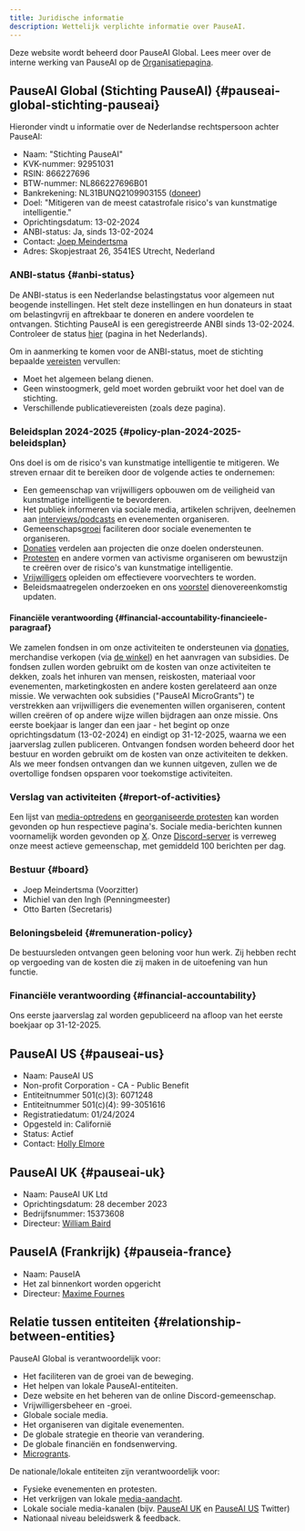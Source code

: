```yaml
---
title: Juridische informatie
description: Wettelijk verplichte informatie over PauseAI.
---
```


Deze website wordt beheerd door PauseAI Global.
Lees meer over de interne werking van PauseAI op de [Organisatiepagina](/organization).

## PauseAI Global (Stichting PauseAI) {#pauseai-global-stichting-pauseai}

Hieronder vindt u informatie over de Nederlandse rechtspersoon achter PauseAI:

- Naam: "Stichting PauseAI"
- KVK-nummer: 92951031
- RSIN: 866227696
- BTW-nummer: NL866227696B01
- Bankrekening: NL31BUNQ2109903155 ([doneer](/donate))
- Doel: "Mitigeren van de meest catastrofale risico's van kunstmatige intelligentie."
- Oprichtingsdatum: 13-02-2024
- ANBI-status: Ja, sinds 13-02-2024
- Contact: [Joep Meindertsma](mailto:joep@pauseai.info)
- Adres: Skopjestraat 26, 3541ES Utrecht, Nederland

### ANBI-status {#anbi-status}

De ANBI-status is een Nederlandse belastingstatus voor algemeen nut beogende instellingen.
Het stelt deze instellingen en hun donateurs in staat om belastingvrij en aftrekbaar te doneren en andere voordelen te ontvangen.
Stichting PauseAI is een geregistreerde ANBI sinds 13-02-2024. Controleer de status [hier](https://www.belastingdienst.nl/wps/wcm/connect/nl/aftrek-en-kortingen/content/anbi-status-controleren) (pagina in het Nederlands).

Om in aanmerking te komen voor de ANBI-status, moet de stichting bepaalde [vereisten](https://www.belastingdienst.nl/wps/wcm/connect/bldcontenten/belastingdienst/business/business-public-benefit-organisations/public_benefit_organisations/conditions_pbos/which_conditions_must_be_met_by_pbo) vervullen:

- Moet het algemeen belang dienen.
- Geen winstoogmerk, geld moet worden gebruikt voor het doel van de stichting.
- Verschillende publicatievereisten (zoals deze pagina).

### Beleidsplan 2024-2025 {#policy-plan-2024-2025-beleidsplan}

Ons doel is om de risico's van kunstmatige intelligentie te mitigeren. We streven ernaar dit te bereiken door de volgende acties te ondernemen:

- Een gemeenschap van vrijwilligers opbouwen om de veiligheid van kunstmatige intelligentie te bevorderen.
- Het publiek informeren via sociale media, artikelen schrijven, deelnemen aan [interviews/podcasts](/press) en evenementen organiseren.
- Gemeenschaps[groei](/growth-strategy) faciliteren door sociale evenementen te organiseren.
- [Donaties](/donate) verdelen aan projecten die onze doelen ondersteunen.
- [Protesten](/protests) en andere vormen van activisme organiseren om bewustzijn te creëren over de risico's van kunstmatige intelligentie.
- [Vrijwilligers](/join) opleiden om effectievere voorvechters te worden.
- Beleidsmaatregelen onderzoeken en ons [voorstel](/proposal) dienovereenkomstig updaten.

#### Financiële verantwoording {#financial-accountability-financieele-paragraaf}

We zamelen fondsen in om onze activiteiten te ondersteunen via [donaties](/donate), merchandise verkopen (via [de winkel](https://pauseai-shop.fourthwall.com/)) en het aanvragen van subsidies.
De fondsen zullen worden gebruikt om de kosten van onze activiteiten te dekken, zoals het inhuren van mensen, reiskosten, materiaal voor evenementen, marketingkosten en andere kosten gerelateerd aan onze missie.
We verwachten ook subsidies ("PauseAI MicroGrants") te verstrekken aan vrijwilligers die evenementen willen organiseren, content willen creëren of op andere wijze willen bijdragen aan onze missie.
Ons eerste boekjaar is langer dan een jaar - het begint op onze oprichtingsdatum (13-02-2024) en eindigt op 31-12-2025, waarna we een jaarverslag zullen publiceren.
Ontvangen fondsen worden beheerd door het bestuur en worden gebruikt om de kosten van onze activiteiten te dekken.
Als we meer fondsen ontvangen dan we kunnen uitgeven, zullen we de overtollige fondsen opsparen voor toekomstige activiteiten.

### Verslag van activiteiten {#report-of-activities}

Een lijst van [media-optredens](/press) en [georganiseerde protesten](/protests) kan worden gevonden op hun respectieve pagina's.
Sociale media-berichten kunnen voornamelijk worden gevonden op [X](https://x.com/PauseAI).
Onze [Discord-server](https://discord.gg/HWcPt5ccJN) is verreweg onze meest actieve gemeenschap, met gemiddeld 100 berichten per dag.

### Bestuur {#board}

- Joep Meindertsma (Voorzitter)
- Michiel van den Ingh (Penningmeester)
- Otto Barten (Secretaris)

### Beloningsbeleid {#remuneration-policy}

De bestuursleden ontvangen geen beloning voor hun werk.
Zij hebben recht op vergoeding van de kosten die zij maken in de uitoefening van hun functie.

### Financiële verantwoording {#financial-accountability}

Ons eerste jaarverslag zal worden gepubliceerd na afloop van het eerste boekjaar op 31-12-2025.

## PauseAI US {#pauseai-us}

- Naam: PauseAI US
- Non-profit Corporation - CA - Public Benefit
- Entiteitnummer 501(c)(3): 6071248
- Entiteitnummer 501(c)(4): 99-3051616
- Registratiedatum: 01/24/2024
- Opgesteld in: Californië
- Status: Actief
- Contact: [Holly Elmore](mailto:holly@pauseai.info)

## PauseAI UK {#pauseai-uk}

- Naam: PauseAI UK Ltd
- Oprichtingsdatum: 28 december 2023
- Bedrijfsnummer: 15373608
- Directeur: [William Baird](mailto:william@pauseai.info)

## PauseIA (Frankrijk) {#pauseia-france}

- Naam: PauseIA
- Het zal binnenkort worden opgericht
- Directeur: [Maxime Fournes](mailto:maxime@pauseai.info)

## Relatie tussen entiteiten {#relationship-between-entities}

PauseAI Global is verantwoordelijk voor:

- Het faciliteren van de groei van de beweging.
- Het helpen van lokale PauseAI-entiteiten.
- Deze website en het beheren van de online Discord-gemeenschap.
- Vrijwilligersbeheer en -groei.
- Globale sociale media.
- Het organiseren van digitale evenementen.
- De globale strategie en theorie van verandering.
- De globale financiën en fondsenwerving.
- [Microgrants](/microgrants).

De nationale/lokale entiteiten zijn verantwoordelijk voor:

- Fysieke evenementen en protesten.
- Het verkrijgen van lokale [media-aandacht](/).
- Lokale sociale media-kanalen (bijv. [PauseAI UK](https://twitter.com/PauseAI_UK) en [PauseAI US](https://twitter.com/PauseAIus) Twitter)
- Nationaal niveau beleidswerk & feedback.
